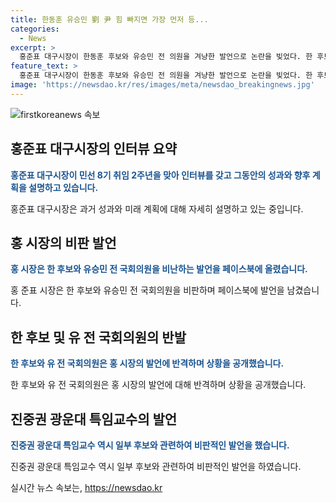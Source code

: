 ```yaml
---
title: 한동훈 유승민 劉 尹 힘 빠지면 가장 먼저 등...
categories:
  - News
excerpt: >
  홍준표 대구시장이 한동훈 후보와 유승민 전 의원을 겨냥한 발언으로 논란을 빚었다. 한 후보를 비하하며 윤석열 정권의 운명과 연결짓고, 유 전 의원은 홍 대구시장의 도발에 대응하여 비판을 쏟아냈다. 그리고 유승민 전 의원 또한 홍 대구시장을 향해 악담을 퍼붓고, 진중권 광운대 특임교수까지도 끌어들이며 비판을 퍼부었다. 이러한 발언들이 대규모 정치파장을 일으켰고, 정치권의 갈등이 고조되고 있다.
feature_text: >
  홍준표 대구시장이 한동훈 후보와 유승민 전 의원을 겨냥한 발언으로 논란을 빚었다. 한 후보를 비하하며 윤석열 정권의 운명과 연결짓고, 유 전 의원은 홍 대구시장의 도발에 대응하여 비판을 쏟아냈다. 그리고 유승민 전 의원 또한 홍 대구시장을 향해 악담을 퍼붓고, 진중권 광운대 특임교수까지도 끌어들이며 비판을 퍼부었다. 이러한 발언들이 대규모 정치파장을 일으켰고, 정치권의 갈등이 고조되고 있다.
image: 'https://newsdao.kr/res/images/meta/newsdao_breakingnews.jpg'
---
```


<p><img src="https://newsdao.kr/res/images/meta/newsdao_breakingnews.jpg" alt="firstkoreanews 속보" /></p>

<h2 data-ke-size="size26">홍준표 대구시장의 인터뷰 요약</h2>

<p data-ke-size="size16"><b><span style="color: #1a5490;">홍준표 대구시장이 민선 8기 취임 2주년을 맞아 인터뷰를 갖고 그동안의 성과와 향후 계획을 설명하고 있습니다.</span></b></p>

<p>홍준표 대구시장은 과거 성과와 미래 계획에 대해 자세히 설명하고 있는 중입니다.</p>

<h2 data-ke-size="size26">홍 시장의 비판 발언</h2>

<p data-ke-size="size16"><b><span style="color: #1a5490;">홍 시장은 한 후보와 유승민 전 국회의원을 비난하는 발언을 페이스북에 올렸습니다.</span></b></p>

<p>홍 준표 시장은 한 후보와 유승민 전 국회의원을 비판하며 페이스북에 발언을 남겼습니다.</p>

<h2 data-ke-size="size26">한 후보 및 유 전 국회의원의 반발</h2>

<p data-ke-size="size16"><b><span style="color: #1a5490;">한 후보와 유 전 국회의원은 홍 시장의 발언에 반격하며 상황을 공개했습니다.</span></b></p>

<p>한 후보와 유 전 국회의원은 홍 시장의 발언에 대해 반격하며 상황을 공개했습니다.</p>

<h2 data-ke-size="size26">진중권 광운대 특임교수의 발언</h2>

<p data-ke-size="size16"><b><span style="color: #1a5490;">진중권 광운대 특임교수 역시 일부 후보와 관련하여 비판적인 발언을 했습니다.</span></b></p>

<p>진중권 광운대 특임교수 역시 일부 후보와 관련하여 비판적인 발언을 하였습니다.</p>
실시간 뉴스 속보는, <a href="https://newsdao.kr" rel="dofollow">https://newsdao.kr</a>


